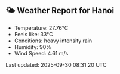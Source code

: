 <!-- WEATHER-START -->
## 🌤 Weather Report for Hanoi

- Temperature: 27.76°C
- Feels like: 33°C
- Conditions: heavy intensity rain
- Humidity: 90%
- Wind Speed: 4.61 m/s

Last updated: 2025-09-30 08:31:20 UTC
<!-- WEATHER-END -->
